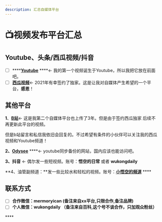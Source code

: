 ```yaml
---
description: 汇总自媒体平台
---
```


# 📺视频发布平台汇总

## Youtube、头条/西瓜视频/抖音

* [ ] \*\*\*\*[**Youtube**](https://www.youtube.com/channel/UCii04BCvYIdQvshrdNDAcww) ****←  我的第一个视频诞生于Youtube，所以我把它放在前面吧。
* [ ] [**西瓜视频**](%20https://v.ixigua.com/JbAdbYy/)←  2021年有幸签约了独家。这是让我对自媒体产生希望的一个平台，**感恩**！

##  其他平台

**1**、[**B站**](https://space.bilibili.com/250915741/dynamic)← 这是我第二个自媒体平台也上传了3年。但是由于签约西瓜独家 后续不再更新此平台的视频。

但是b站留言和私信我依旧会回复的。不过希望有条件的小伙伴可以关注我的西瓜视频和Youtube频道！

**2、**[**Odysee**](https://odysee.com/@%E7%9B%92%E5%AD%90%E7%B2%BE%E6%82%9F%E7%A9%BA:0) ****← youtube同步备份的网站，国内应该也能访问吧。

**3、抖音**  ← 偶尔发一些短视频。账号：**悟空的日常** 或者 **wukongdaily**

**4、油管副频道：**发一些比较水和轻松的视频。账号：[**小悟空的频道**](https://www.youtube.com/watch?v=CXRkUVow1V0) ****

##  **联系方式**

* [ ] **合作微信：mermoryican    \(备注来自xx平台,只限合作,备注品牌\)**
* [ ] **个人微信：wukongdaily （备注来自百科,这个号不谈合作，只加观众粉丝）**

\*\*\*\*

